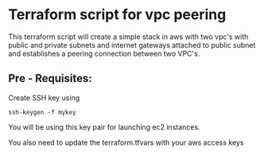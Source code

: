 Terraform script for vpc peering
===
This terraform script will create a simple stack in aws with two vpc's with public and private subnets and internet gateways attached to public subnet and establishes a peering connection between two VPC's.

Pre - Requisites:
---
Create SSH key using

```
ssh-keygen -f mykey
```
You will be using this key pair for launching ec2 instances.

You also need to update the terraform.tfvars with your aws access keys




